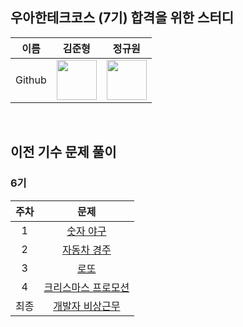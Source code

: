 ## 우아한테크코스 (7기) 합격을 위한 스터디

| 이름 | 김준형 | 정규원 |
| :-: | :-: | :-: |
| Github | <a href="https://github.com/jhzlo"><img src="https://avatars.githubusercontent.com/u/105791673?v=4" width="64" height="64"></a> | <a href="https://github.com/digitpic"><img src="https://avatars.githubusercontent.com/u/63178849?v=4" width="64" height="64"></a>
<br>

## 이전 기수 문제 풀이
### 6기
| 주차 | 문제 |
| :-: | :-: |
| 1 | [숫자 야구](https://github.com/woowacourse-7th-study/java-baseball-6)|
| 2 | [자동차 경주](https://github.com/woowacourse-7th-study/java-racingcar-6)|
| 3 | [로또](https://github.com/woowacourse-7th-study/java-lotto-6)|
| 4 | [크리스마스 프로모션](https://github.com/woowacourse-7th-study/java-christmas-6) |
| 최종 | [개발자 비상근무](https://github.com/woowacourse-7th-study/java-oncall-6) |
